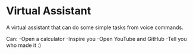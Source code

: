 # Virtual Assistant

A virtual assistant that can do some simple tasks from voice commands.

Can:
-Open a calculator
-Inspire you
-Open YouTube and GitHub
-Tell you who made it :)
